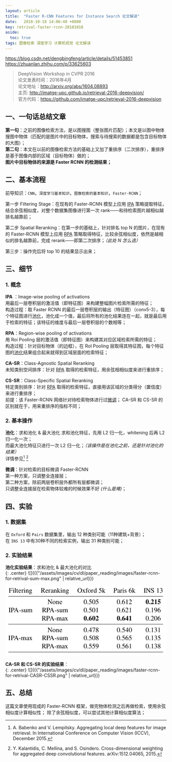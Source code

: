 ```yaml
---
layout: article
title:  "Faster R-CNN Features for Instance Search 论文解读"
date:   2018-10-18 14:06:40 +0800
key: retrival-faster-rcnn-20181018
aside:
  toc: true
tags: 图像检索 深度学习 计算机视觉 论文解读
---
```

https://blog.csdn.net/dengbingfeng/article/details/51453851
https://zhuanlan.zhihu.com/p/33625603

>DeepVision Workshop in CVPR 2016  
论文发表时间：2016年4月  
论文地址：<http://arxiv.org/abs/1604.08893>  
主页: <http://imatge-upc.github.io/retrieval-2016-deepvision/>  
官方代码：<https://github.com/imatge-upc/retrieval-2016-deepvision>  

## 一、一句话总结文章
**第一句**：之前的图像检索方法，是以图搜图（整张图片匹配）；本文是以图中物体搜图中物体（匹配的是图片中的目标物体，搜索与待搜索的数据都是包含目标物体的大图）；  
**第二句**：本文在以前的图像检索方法的基础上又加了重排序（二次排序），重排序是基于图像内部的区域（目标物体）做的；  
**图片中目标物体的来源是 Faster RCNN 的检测结果；**  

## 二、基本流程
前导知识：`CNN`，`深度学习基本知识`，`图像检索的基本知识`，`Faster-RCNN`；

第一步 Filtering Stage：在现有的 Faster-RCNN 模型上应用 [IPA](#IPA) 策略提取特征，结合余弦相似度，对整个数据集图像进行第一次 rank——和待检索图片越相似越排名越靠前；

第二步 Spatial Reranking：在第一步的基础上，针对排名 top N 的图片，在现有的 Faster-RCNN 模型上应用 [RPA](#RPA) 策略取得特征，比较余弦相似度，依然是越相似的排名越靠前，完成 rerank——即第二次排序；*（此处 N 怎么选）*

第三步：操作完后将 top 10 的结果显示出来；

## 三、细节
### 1. 概念

<span id="IPA">**IPA**</span> ：Image-wise pooling of activations  
用最后一层卷积层的激活值（即特征图）来构建整幅图片检索所需的特征；  
构造过程：取 Faster RCNN 的最后一层卷积层的输出（特征图）（conv5-3），每个特征图进行[池化](#pooling)，池化成一个值，最后将所有的池化结果连在一起，就是最后用于检索的特征；该特征的维度与最后一层卷积层的个数相等；  

<span id="RPA">**RPA**</span>：Region-wise pooling of activations  
用 Roi Pooling 层的激活值（即特征图）来构建其对应区域检索所需的特征；  
构造过程：针对目标物体（的边框），在 RoI Pooling 层取得其特征图，每个特征图的[池化](#pooling)结果组合起来就得到区域层面的检索特征；  

**CA-SR**：Class-Agnostic Spatial Reranking  
未知类别空间排序：针对 [RPA](#RPA)  取得的检索特征，用余弦相相似度来进行重排序；  

**CS-SR**：Class-Specific Spatial Reranking  
特定类别排序：针对 [RPA](#RPA)  取得的检索特征，直接用该区域的分类得分（置信度）来进行重排序；  
前提：该 Faster-RCNN 网络针对待检索物体进行过[微调](#fine-tuning)；
CA-SR 和 CS-SR 的区别就在于，用来重排序的指标不同；  

### 2. 基本操作

<span id="pooling">**池化**</span>：求和池化 & 最大池化
求和池化特征，先用 L2 归一化，whitening 后再 L2 归一化一次；  
而最大池化特征只进行一次 L2 归一化；*（该操作是在池化之前，还是针对池化的结果）*  
详情参见[^3] [^11]    

<span id="fine-tuning">**微调**</span>：针对检索的目标微调 Faster-RCNN  
第一种方案，只调整全连接层；  
第二种方案，除前两层卷积层外都所有层都微调；  
只调整全连接层在检索物体较难的时候效果不好 *(什么是难)*；  

## 四、实验
### 1. 数据集

在 `Oxford` 和 `Pairs` 数据集里，输出 12 种类别可能（11种建筑+背景）；  
在 `INS 13` 中有30种不同的检索实例，输出 31 种类别可能；  

### 2. 实验结果

<span id="pooling-result">**池化实验结果**</span>：求和池化 & 最大池化的对比  
{: .center}
![]({{"/assets/images/cv/dl/paper_reading/images/faster-rcnn-for-retrival-sum-max.png" | relative_url}})   

![](/assets/images/cv/dl/paper_reading/images/faster-rcnn-for-retrival-sum-max.png)  

**CA-SR 和 CS-SR 的实验结果**：  
{: .center}
![]({{"/assets/images/cv/dl/paper_reading/images/faster-rcnn-for-retrival-CASR-CSSR.png" | relative_url}})  

## 五、总结

这篇文章使用现成的 Faster-RCNN 框架，做完物体检测之后再做检索，使用余弦相似度计算相似性；
除了余弦相似度，可以尝试其他计算相似度算法；  

[^3]:A. Babenko and V. Lempitsky. Aggregating local deep features for image retrieval. In International Conference on Computer Vision (ICCV), December 2015.  
[^11]:Y. Kalantidis, C. Mellina, and S. Osindero. Cross-dimensional weighting for aggregated deep convolutional features. arXiv:1512.04065, 2015.
